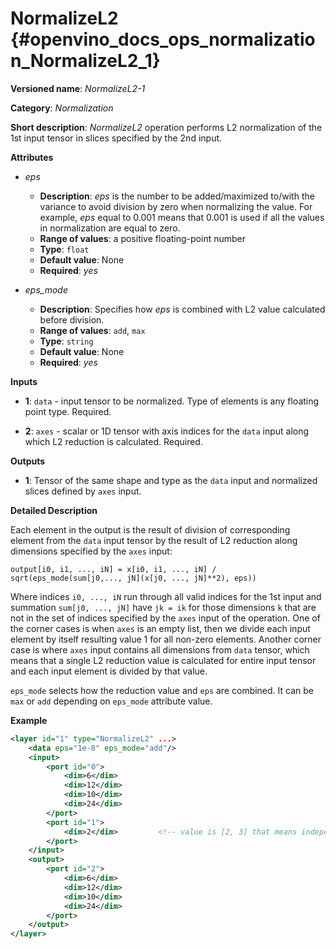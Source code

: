 # NormalizeL2 {#openvino_docs_ops_normalization_NormalizeL2_1}

**Versioned name**: *NormalizeL2-1*

**Category**: *Normalization*

**Short description**: *NormalizeL2* operation performs L2 normalization of the 1st input tensor in slices specified by the 2nd input.

**Attributes**

* *eps*

  * **Description**: *eps* is the number to be added/maximized to/with the variance to avoid division by zero when normalizing the value. For example, *eps* equal to 0.001 means that 0.001 is used if all the values in normalization are equal to zero.
  * **Range of values**: a positive floating-point number
  * **Type**: `float`
  * **Default value**: None
  * **Required**: *yes*

* *eps_mode*

  * **Description**: Specifies how *eps* is combined with L2 value calculated before division.
  * **Range of values**: `add`, `max`
  * **Type**: `string`
  * **Default value**: None
  * **Required**: *yes*

**Inputs**

* **1**: `data` - input tensor to be normalized. Type of elements is any floating point type. Required.

* **2**: `axes` - scalar or 1D tensor with axis indices for the `data` input along which L2 reduction is calculated. Required.

**Outputs**

* **1**: Tensor of the same shape and type as the `data` input and normalized slices defined by `axes` input.

**Detailed Description**

Each element in the output is the result of division of corresponding element from the `data` input tensor by the result of L2 reduction along dimensions specified by the `axes` input:

    output[i0, i1, ..., iN] = x[i0, i1, ..., iN] / sqrt(eps_mode(sum[j0,..., jN](x[j0, ..., jN]**2), eps))

Where indices `i0, ..., iN` run through all valid indices for the 1st input and summation `sum[j0, ..., jN]` have `jk = ik` for those dimensions `k` that are not in the set of indices specified by the `axes` input of the operation. One of the corner cases is when `axes` is an empty list, then we divide each input element by itself resulting value 1 for all non-zero elements. Another corner case is where `axes` input contains all dimensions from `data` tensor, which means that a single L2 reduction value is calculated for entire input tensor and each input element is divided by that value.

`eps_mode` selects how the reduction value and `eps` are combined. It can be `max` or `add` depending on `eps_mode` attribute value.

**Example**

```xml
<layer id="1" type="NormalizeL2" ...>
    <data eps="1e-8" eps_mode="add"/>
    <input>
        <port id="0">
            <dim>6</dim>
            <dim>12</dim>
            <dim>10</dim>
            <dim>24</dim>
        </port>
        <port id="1">
            <dim>2</dim>         <!-- value is [2, 3] that means independent normalization in each channel -->
        </port>
    </input>
    <output>
        <port id="2">
            <dim>6</dim>
            <dim>12</dim>
            <dim>10</dim>
            <dim>24</dim>
        </port>
    </output>
</layer>
```